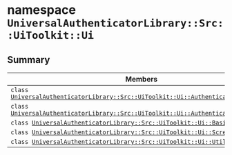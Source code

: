 # namespace `UniversalAuthenticatorLibrary::Src::UiToolkit::Ui` 

## Summary

 Members                        | Descriptions                                
--------------------------------|---------------------------------------------
`class `[`UniversalAuthenticatorLibrary::Src::UiToolkit::Ui::AuthenticatorButtonItem`](.github/workflows/documentation/md/UniversalAuthenticatorLibrary--Src--UiToolkit--Ui--AuthenticatorButtonItem.md#class_universal_authenticator_library_1_1_src_1_1_ui_toolkit_1_1_ui_1_1_authenticator_button_item) | 
`class `[`UniversalAuthenticatorLibrary::Src::UiToolkit::Ui::AuthenticatorsPanel`](.github/workflows/documentation/md/UniversalAuthenticatorLibrary--Src--UiToolkit--Ui--AuthenticatorsPanel.md#class_universal_authenticator_library_1_1_src_1_1_ui_toolkit_1_1_ui_1_1_authenticators_panel) | 
`class `[`UniversalAuthenticatorLibrary::Src::UiToolkit::Ui::BasicControl`](.github/workflows/documentation/md/UniversalAuthenticatorLibrary--Src--UiToolkit--Ui--BasicControl.md#class_universal_authenticator_library_1_1_src_1_1_ui_toolkit_1_1_ui_1_1_basic_control) | 
`class `[`UniversalAuthenticatorLibrary::Src::UiToolkit::Ui::ScreenBase`](.github/workflows/documentation/md/UniversalAuthenticatorLibrary--Src--UiToolkit--Ui--ScreenBase.md#class_universal_authenticator_library_1_1_src_1_1_ui_toolkit_1_1_ui_1_1_screen_base) | 
`class `[`UniversalAuthenticatorLibrary::Src::UiToolkit::Ui::Utils`](.github/workflows/documentation/md/UniversalAuthenticatorLibrary--Src--UiToolkit--Ui--Utils.md#class_universal_authenticator_library_1_1_src_1_1_ui_toolkit_1_1_ui_1_1_utils) | 


